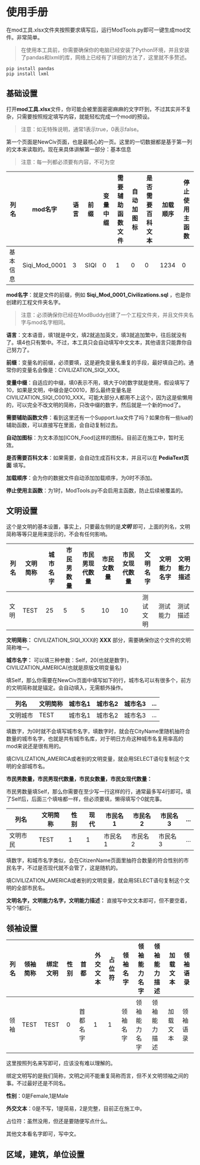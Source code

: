 # 使用手册

在mod工具.xlsx文件夹按照要求填写后，运行ModTools.py即可一键生成mod文件。非常简单。

> 在使用本工具前，你需要确保你的电脑已经安装了Python环境，并且安装了pandas和lxml的库，网络上已经有了详细的方法了，这里就不多赘述。

```
pip install pandas
pip install lxml
```

## 基础设置

打开**mod工具.xlsx**文件，你可能会被里面密密麻麻的文字吓到，不过其实并不复杂，只需要按照规定填写内容，就能轻松完成一个mod的预设。

> 注意：如无特殊说明，通常1表示true，0表示false。

第一个页面是NewCiv页面，也是最核心的一页。这里的一切数据都是基于第一列的文本来读取的。现在来具体讲解第一部分：基本信息

> 注意：每一列都必须要有内容，不可为空

| 列名     | mod名字       | 语言 | 前缀 | 变量中缀 | 需要辅助函数文件 | 自动加图标 | 是否需要百科文本 | 加载顺序 | 停止使用主函数 |
| -------- | ------------- | ---- | ---- | -------- | ---------------- | ---------- | ---------------- | -------- | -------------- |
| 基本信息 | Siqi_Mod_0001 | 3    | SIQI | 0        | 1                | 0          | 0                | 1234     | 0              |

**mod名字**：就是文件的前缀，例如 **Siqi_Mod_0001_Civilizations.sql** ，也是你创建的工程文件夹名字。

> 注意：必须确保你已经在ModBuddy创建了一个工程文件夹，并且文件夹名字与mod名字相同。

**语言**：文本语音，填1就是中文，填2就追加英文，填3就追加繁中，往后就没有了。填4也只有繁中。不过，本工具只会自动填写中文文本，其他语言只能靠你自己努力了。

**前缀**：变量名的前缀，必须要填，这是避免变量名重复的手段，最好填自己的。通常你的变量名会像是：CIVILIZATION_SIQI_XXX。

**变量中缀**：自适应的中缀，填0表示不用，填大于0的数字就是使用，假设填写了10，如果是文明，中缀会是C0010，那么最终变量名是CIVILIZATION_SIQI_C0010_XXX。可能大部分人都用不上这个，因为这是偷懒用的，可以完全不改文明的简称，只改中缀的数字，然后就是一个新的mod了。

**需要辅助函数文件**：看到这里还有一个Support.lua文件了吗？如果你有一些lua的辅助函数，可以直接写在里面，会自动复制过去。

**自动加图标**：为文本添加[ICON_Food]这样的图标。目前正在施工中，暂时无效。

**是否需要百科文本**：如果需要，会自动生成百科文本，并且可以在 **PediaText页面** 填写。

**加载顺序**：会为你的数据文件自动添加加载顺序，为0时不添加。

**停止使用主函数**：为1时，ModTools.py不会启用主函数，防止后续被覆盖的。

## 文明设置

这个是文明的基本设置，事实上，只要最左侧的是***文明*** 即可，上面的列名，文明简称等等只是用来提示的，不会有任何影响。

| 列名 | 文明简称 | 城市名字 | 市民男数量 | 市民男现代数量 | 市民女数量 | 市民女现代数量 | 文明名字 | 文明能力名字 | 文明能力描述 |
| ---- | -------- | -------- | ---------- | -------------- | ---------- | -------------- | -------- | ------------ | ------------ |
| 文明 | TEST     | 25       | 5          | 5              | 10         | 10             | 测试文明 | 测试能力     | 测试描述     |

**文明简称：** CIVILIZATION_SIQI_XXX的 **XXX** 部分，需要确保你这个文件的文明简称唯一。

**城市名字：** 可以填三种参数：Self，20(也就是数字)，CIVILIZATION_AMERICA(也就是原版文明变量名)

填Self，那么你需要在NewCiv页面中填写如下的行，城市名可以有很多个，前方的文明简称就是锚定。会自动填入，无需额外操作。

| 列名     | 文明简称 | 城市名1 | 城市名2 | 城市名3 | ... |
| -------- | -------- | ------- | ------- | ------- | --- |
| 文明城市 | TEST     | 城市名1 | 城市名2 | 城市名3 | ... |

填数字，为0时就不会填写城市名字，填数字时，就会在CityName里随机抽符合数量的城市名字，也就是共有城市名库，对于明日方舟这种城市名复用率高的mod来说还是很有用的。

填CIVILIZATION_AMERICA或者别的文明变量，就会用SELECT语句复制这个文明的全部城市名。

**市民男数量，市民男现代数量，市民女数量，市民女现代数量：**

市民男数量填Self，那么你需要在至少写一行这样的行，通常最多写4行即可。填了Self后，后面三个填啥都一样，但必须要填，懒得填写个0就完事。

| 列名     | 文明简称 | 性别 | 现代 | 市民名1 | 市民名2 | 市民名3 | ... |
| -------- | -------- | ---- | ---- | ------- | ------- | ------- | --- |
| 文明市民 | TEST     | 1    | 1    | 市民名1 | 市民名2 | 市民名3 | ... |

填数字，和城市名字类似，会在CitizenName页面里抽符合数量的符合性别的市民名字，不过是否现代就不会管了，这是随机的。

填CIVILIZATION_AMERICA或者别的文明变量，就会用SELECT语句复制这个文明的全部市民名。

**文明名字，文明能力名字，文明能力描述：** 直接写中文文本即可，但不要空着，写个1都行。

## 领袖设置

| 列名 | 领袖简称 | 绑定文明 | 性别 | 首都     | 外交文本 | 占位符 | 领袖名字 | 领袖能力名字 | 领袖能力描述 | 加载文本 | 领袖语录 |
| ---- | -------- | -------- | ---- | -------- | -------- | ------ | -------- | ------------ | ------------ | -------- | -------- |
| 领袖 | TEST     | TEST     | 0    | 首都名字 | 1        | 1      | 领袖名字 | 领袖能力名字 | 领袖能力描述 | 加载文本 | 领袖语录 |

这里按照列名来写即可，应该没有难以理解的。

绑定文明写的是我们简称，文明之间不能重复简称而言，但不关文明领袖之间的事。不过最好还是不同名。

**性别**：0是Female,1是Male

**外交文本**：0是不写，1是简易，2是完整，目前正在施工中。

占位符：虽然没用，但还是要随便写点什么。

其他文本看名字即可，写中文。

## 区域，建筑，单位设置

